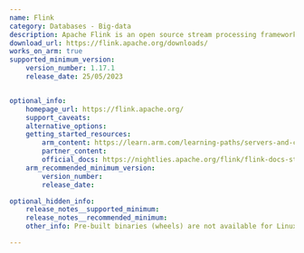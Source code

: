 ```yaml
---
name: Flink
category: Databases - Big-data
description: Apache Flink is an open source stream processing framework with both batch processing and data streaming programs.
download_url: https://flink.apache.org/downloads/
works_on_arm: true
supported_minimum_version:
    version_number: 1.17.1
    release_date: 25/05/2023


optional_info:
    homepage_url: https://flink.apache.org/
    support_caveats:
    alternative_options:
    getting_started_resources:
        arm_content: https://learn.arm.com/learning-paths/servers-and-cloud-computing/flink/setup_flink/
        partner_content:
        official_docs: https://nightlies.apache.org/flink/flink-docs-stable/docs/try-flink/local_installation/
    arm_recommended_minimum_version:
        version_number:
        release_date:

optional_hidden_info:
    release_notes__supported_minimum:
    release_notes__recommended_minimum:
    other_info: Pre-built binaries (wheels) are not available for Linux Arm64 systems. Installing with "pip3 install apache-flink" will first build the package from the source code. Installation and Testing is done using the released source code tar.

---
```

